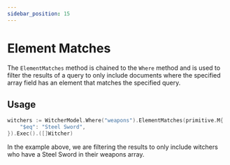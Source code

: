 ```yaml
---
sidebar_position: 15
---
```


# Element Matches

The `ElementMatches` method is chained to the `Where` method and is used to filter the results of a query to only include documents where the specified array field has an element that matches the specified query.

## Usage

```go
witchers := WitcherModel.Where("weapons").ElementMatches(primitive.M{
    "$eq": "Steel Sword",
}).Exec().([]Witcher)
```

In the example above, we are filtering the results to only include witchers who have a Steel Sword in their weapons array.
